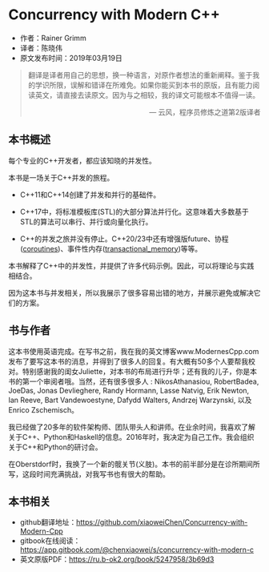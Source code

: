 # Concurrency with Modern C++

* 作者：Rainer Grimm
* 译者：陈晓伟
* 原文发布时间：2019年03月19日

> 翻译是译者用自己的思想，换一种语言，对原作者想法的重新阐释。鉴于我的学识所限，误解和错译在所难免。如果你能买到本书的原版，且有能力阅读英文，请直接去读原文。因为与之相较，我的译文可能根本不值得一读。
>
> <p align="right"> — 云风，程序员修炼之道第2版译者</p>

## 本书概述

每个专业的C++开发者，都应该知晓的并发性。

本书是一场关于C++并发的旅程。

* C++11和C++14创建了并发和并行的基础件。

* C++17中，将标准模板库(STL)的大部分算法并行化。这意味着大多数基于STL的算法可以串行、并行或向量化执行。

* C++的并发之旅并没有停止。C++20/23中还有增强版future、协程([coroutines](https://en.cppreference.com/w/cpp/language/coroutines))、事件性内存([transactional_memory](https://en.cppreference.com/w/cpp/language/transactional_memory))等等。

本书解释了C++中的并发性，并提供了许多代码示例。因此，可以将理论与实践相结合。

因为这本书与并发相关，所以我展示了很多容易出错的地方，并展示避免或解决它们的方案。

## 书与作者

这本书使用英语完成。在写书之前，我在我的英文博客www.ModernesCpp.com发布了要写这本书的消息，并得到了很多人的回复。有大概有50多个人要帮我校对。特别感谢我的闺女Juliette，对本书的布局进行升华；还有我的儿子，你是本书的第一个审阅者哦。当然，还有很多很多人 : NikosAthanasiou, RobertBadea, JoeDas, Jonas Devlieghere, Randy Hormann, Lasse Natvig, Erik Newton, Ian Reeve, Bart Vandewoestyne, Dafydd Walters, Andrzej Warzynski, 以及Enrico Zschemisch。

我已经做了20多年的软件架构师、团队带头人和讲师。在业余时间，我喜欢了解关于C++、Python和Haskell的信息。2016年时，我决定为自己工作。我会组织关于C++和Python的研讨会。

在Oberstdorf时，我换了一个新的髋关节(义肢)。本书的前半部分是在诊所期间所写，这段时间充满挑战，对我写书也有很大的帮助。

## 本书相关

* github翻译地址：https://github.com/xiaoweiChen/Concurrency-with-Modern-Cpp
* gitbook在线阅读：https://app.gitbook.com/@chenxiaowei/s/concurrency-with-modern-c
* 英文原版PDF：https://ru.b-ok2.org/book/5247958/3b69d3